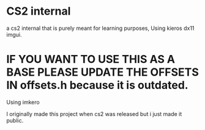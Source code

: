 # CS2 internal 
 a cs2 internal that is purely meant for learning purposes, Using kieros dx11 imgui. 

# IF YOU WANT TO USE THIS AS A BASE PLEASE UPDATE THE OFFSETS IN offsets.h because it is outdated.
Using imkero

I originally made this project when cs2 was released but i just made it public.
 
